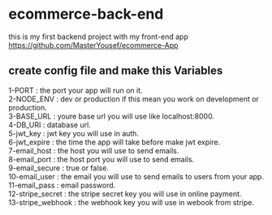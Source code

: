 # ecommerce-back-end
this is my first backend project with my front-end app https://github.com/MasterYousef/ecommerce-App
## create config file and make this Variables
1-PORT : the port your app will run on it.<br/>
2-NODE_ENV : dev or production if this mean you work on development or production.<br/>
3-BASE_URL : youre base url you will use like localhost:8000.<br/>
4-DB_URI : database url.<br/>
5-jwt_key : jwt key you will use in auth.<br/>
6-jwt_expire : the time the app will take before make jwt expire.<br/>
7-email_host : the host you will use to send emails.<br/>
8-email_port : the host port you will use to send emails.<br/>
9-email_secure : true or false.<br/>
10-email_user : the email you will use to send emails to users from your app.<br/>
11-email_pass : email password.<br/>
12-stripe_secret : the stripe secret key you will use in online payment.<br/>
13-stripe_webhook : the webhook key you will use in webook from stripe.

